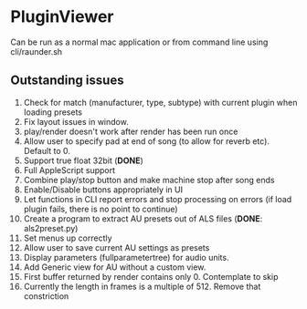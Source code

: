 #  PluginViewer

Can be run as a normal mac application or from command line using cli/raunder.sh

## Outstanding issues

1. Check for match (manufacturer, type, subtype) with current plugin when loading presets
2. Fix layout issues in window.
3. play/render doesn't work after render has been run once
4. Allow user to specify pad at end of song (to allow for reverb etc). Default to 0.
5. Support true float 32bit (**DONE**)
6. Full AppleScript support
7. Combine play/stop button and make machine stop after song ends
8. Enable/Disable buttons appropriately in UI
9. Let functions in CLI report errors and stop processing on errors (if load plugin fails, there is no point to continue)
10. Create a program to extract AU presets out of ALS files (**DONE**: als2preset.py)
11. Set menus up correctly
12. Allow user to save current AU settings as presets
13. Display parameters (fullparametertree) for audio units.
14. Add Generic view for AU without a custom view.
15. First buffer returned by render contains only 0. Contemplate to skip
16. Currently the length in frames is a multiple of 512. Remove that constriction
